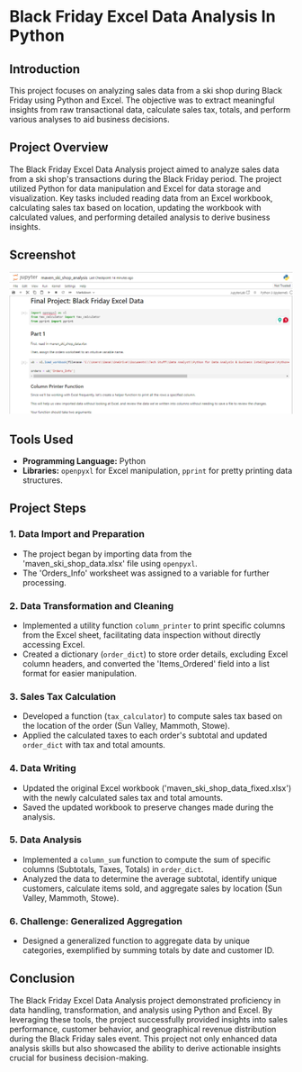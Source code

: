 # Black Friday Excel Data Analysis In Python

## Introduction
This project focuses on analyzing sales data from a ski shop during Black Friday using Python and Excel. The objective was to extract meaningful insights from raw transactional data, calculate sales tax, totals, and perform various analyses to aid business decisions.

## Project Overview
The Black Friday Excel Data Analysis project aimed to analyze sales data from a ski shop's transactions during the Black Friday period. The project utilized Python for data manipulation and Excel for data storage and visualization. Key tasks included reading data from an Excel workbook, calculating sales tax based on location, updating the workbook with calculated values, and performing detailed analysis to derive business insights.

## Screenshot
![Project Screenshot](https://github.com/danartech/Black-Friday-Excel-Data-Analysis-In-Python/blob/main/Maven%20Python%20Project.png)

## Tools Used
- **Programming Language:** Python
- **Libraries:** `openpyxl` for Excel manipulation, `pprint` for pretty printing data structures.

## Project Steps

### 1. Data Import and Preparation
- The project began by importing data from the 'maven_ski_shop_data.xlsx' file using `openpyxl`.
- The 'Orders_Info' worksheet was assigned to a variable for further processing.

### 2. Data Transformation and Cleaning
- Implemented a utility function `column_printer` to print specific columns from the Excel sheet, facilitating data inspection without directly accessing Excel.
- Created a dictionary (`order_dict`) to store order details, excluding Excel column headers, and converted the 'Items_Ordered' field into a list format for easier manipulation.

### 3. Sales Tax Calculation
- Developed a function (`tax_calculator`) to compute sales tax based on the location of the order (Sun Valley, Mammoth, Stowe).
- Applied the calculated taxes to each order's subtotal and updated `order_dict` with tax and total amounts.

### 4. Data Writing
- Updated the original Excel workbook ('maven_ski_shop_data_fixed.xlsx') with the newly calculated sales tax and total amounts.
- Saved the updated workbook to preserve changes made during the analysis.

### 5. Data Analysis
- Implemented a `column_sum` function to compute the sum of specific columns (Subtotals, Taxes, Totals) in `order_dict`.
- Analyzed the data to determine the average subtotal, identify unique customers, calculate items sold, and aggregate sales by location (Sun Valley, Mammoth, Stowe).

### 6. Challenge: Generalized Aggregation
- Designed a generalized function to aggregate data by unique categories, exemplified by summing totals by date and customer ID.

## Conclusion
The Black Friday Excel Data Analysis project demonstrated proficiency in data handling, transformation, and analysis using Python and Excel. By leveraging these tools, the project successfully provided insights into sales performance, customer behavior, and geographical revenue distribution during the Black Friday sales event. This project not only enhanced data analysis skills but also showcased the ability to derive actionable insights crucial for business decision-making.
